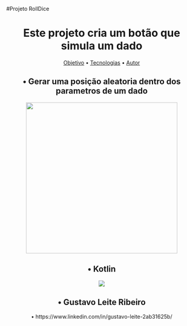 #Projeto RollDice
<h1 align="center">Este projeto cria um botão que simula um dado</h1>
<p align="center">
 <a href="#objetivo">Objetivo</a> • 
 <a href="#tecnologias">Tecnologias</a> • 
 <a href="#autor">Autor</a>
</p>

<h2 id="Objetivo" align="center">• Gerar uma posição aleatoria dentro dos parametros de um dado</h2>
<p align="center"><img src="https://user-images.githubusercontent.com/125610281/227072556-dcae0fe0-521b-413a-89e6-883cb189cfa9.png" width="400px" heigth="400px">
</p>

<h2 id="Tecnologias" align="center">• Kotlin</h2>
<p align="center"><img src="https://img.shields.io/static/v1?label=Kotlin&message=DiceRoll&color=7159c1&style=for-the-badge&logo=ghost"/>
</p>
<h2 id="Autor" align="center">• Gustavo Leite Ribeiro</h2>
<p align="center">• https://www.linkedin.com/in/gustavo-leite-2ab31625b/</p>
